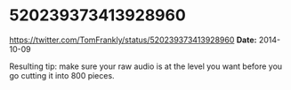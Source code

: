 # 520239373413928960
https://twitter.com/TomFrankly/status/520239373413928960
**Date:** 2014-10-09

Resulting tip: make sure your raw audio is at the level you want before you go cutting it into 800 pieces.
